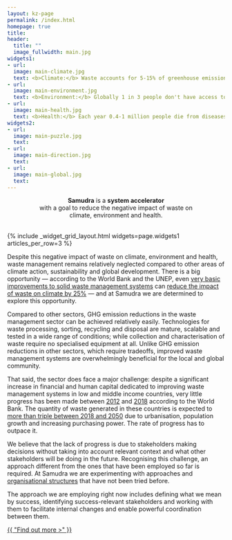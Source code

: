 ```yaml
---
layout: kz-page
permalink: /index.html
homepage: true
title: 
header:
  title: ""
  image_fullwidth: main.jpg
widgets1:
- url: 
  image: main-climate.jpg
  text: <b>Climate:</b> Waste accounts for 5-15% of greenhouse emissions. Main effects of mismanaged waste on climate include methane from landfills/dumpsites, black carbon from open burning of waste and damage to natural CO2 sinks (oceans, soils and plants). 
- url: 
  image: main-environment.jpg
  text: <b>Environment:</b> Globally 1 in 3 people don't have access to waste collection services. The least known effect of these >500 million tonnes of mismanaged waste per year (25% of total MSW) is an increase in ground-level ozone, which is toxic to life.
- url:
  image: main-health.jpg
  text: <b>Health:</b> Each year 0.4-1 million people die from diseases directly related to mismanaged waste. Main effects of mismanaged waste on health include air pollution, contaminated drinking water and disease-bearing mosquitoes breeding in waste.
widgets2:
- url: 
  image: main-puzzle.jpg
  text: 
- url: 
  image: main-direction.jpg
  text: 
- url:
  image: main-global.jpg
  text: 
---
```


<center>
<p class="teaser"><b>Samudra</b> is a <b>system accelerator</b><br>with a goal to reduce the negative impact of waste on<br>climate, environment and health.</p>
</center>
<br>
{% include _widget_grid_layout.html widgets=page.widgets1 articles_per_row=3 %}

Despite this negative impact of waste on climate, environment and health, waste management remains relatively neglected compared to other areas of climate action, sustainability and global development. There is a big opportunity &mdash; according to the World Bank and the UNEP, even [very basic improvements to solid waste management systems](https://www.uncclearn.org/wp-content/uploads/library/unep23092015.pdf) can [reduce the impact of waste on climate by 25%](https://openknowledge.worldbank.org/handle/10986/30317) &mdash; and at Samudra we are determined to explore this opportunity. 

Compared to other sectors, GHG emission reductions in the waste management sector can be achieved relatively easily. 
Technologies for waste processing, sorting, recycling and disposal are mature, scalable and tested in a wide range of conditions; while collection and characterisation of waste require no specialised equipment at all. 
Unlike GHG emission reductions in other sectors, which require tradeoffs, improved waste management systems are overwhelmingly beneficial for the local and global community.

That said, the sector does face a major challenge: despite a significant increase in financial and human capital dedicated to improving waste management systems in low and middle income countries, very little progress has been made between [2012](https://openknowledge.worldbank.org/handle/10986/17388) and [2018](https://openknowledge.worldbank.org/handle/10986/30317) according to the World Bank.
The quantity of waste generated in these countries is expected to [more than triple between 2018 and 2050](https://openknowledge.worldbank.org/handle/10986/30317) due to urbanisation, population growth and increasing purchasing power.
The rate of progress has to outpace it.

We believe that the lack of progress is due to stakeholders making decisions without taking into account relevant context and what other stakeholders will be doing in the future. 
Recognising this challenge, an approach different from the ones that have been employed so far is required. 
At Samudra we are experimenting with approaches and [organisational structures](/team/) that have not been tried before.

The approach we are employing right now includes defining what we mean by success, identifying success-relevant stakeholders and working with them to facilitate internal changes and enable powerful coordination between them.

<div class="row t60 b60">
  <div class="small-12 text-center columns">
    <a class="button large radius" href="/about/">{{ "Find out more >" }}</a>
  </div>
</div>

